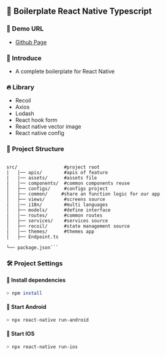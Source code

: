 ## 🦄 Boilerplate React Native Typescript

### 🚀 Demo URL
- [Github Page](https://github.com/DEVfancybear/boilerplate-react-native)

### 🎈 Introduce
- A complete boilerplate for React Native

### 🔥 Library
- Recoil
- Axios
- Lodash
- React hook form
- React native vector image
- React native config
### 🐶 Project Structure

````

src/                 #project root
|   |── apis/        #apis of feature
|   |── assets/      #assets file
|   |── components/  #common components reuse
│   ├── configs/     #configs project
│   ├── common/     #share an function logic for our app
│   ├── views/       #screens source
|   |── i18n/        #multi languages
│   ├── models/      #define interface
|   |── routes/      #common routes
│   ├── services/    #services source
│   ├── recoil/      #state management source
|   |── themes/      #themes app
│   ├── Endpoint.ts

└── package.json```
````


### 🛠 Project Settings

#### 📢 Install dependencies

```bash
> npm install
```

#### 📢 Start Android

```bash
> npx react-native run-android
```


#### 📢 Start IOS

```bash
> npx react-native run-ios
```